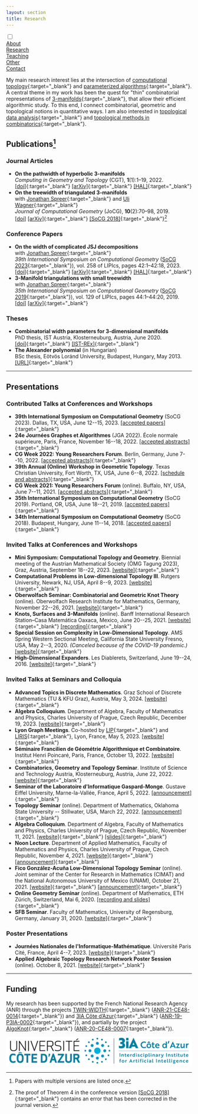 ```yaml
---
layout: section
title: Research
---
```


<div class="flex-container">
  <input id="toggle" type="checkbox">
  <div class="flex-item"><a href="{{ "/" | absolute_url }}">About</a></div>
  <div class="flex-item" id="active"><a href="research.html">Research</a></div>
  <div class="flex-item"><a href="teaching.html">Teaching</a></div>
  <div class="flex-item"><a href="other.html">Other</a></div>
  <div class="flex-item"><a href="contact.html">Contact</a></div>
  <div class="flex-item" id="hamburger">
    <label for="toggle">
      <i class="fas fa-bars" id="bars"></i>
      <i class="fas fa-times" id="times"></i>
    </label>
    </div>
</div>

My main research interest lies at the intersection of [computational topology](https://en.wikipedia.org/wiki/Computational_topology){:target="_blank"} and [parameterized algorithms](https://www.mimuw.edu.pl/~malcin/book/){:target="_blank"}. A central theme in my work has been the quest for "thin" combinatorial representations of [3-manifolds](https://en.wikipedia.org/wiki/3-manifold){:target="_blank"}, that allow their efficient algorithmic study. To this end, I connect combinatorial, geometric and topological notions in quantitative ways. I am also interested in [topological data analysis](https://en.wikipedia.org/wiki/Topological_data_analysis){:target="_blank"} and [topological methods in combinatorics](https://en.wikipedia.org/wiki/Topological_combinatorics){:target="_blank"}.

## Publications[^1]

[^1]: Papers with multiple versions are listed once.

### Journal Articles

- **On the pathwidth of hyperbolic 3-manifolds** <br> _Computing in Geometry and Topology_ (CGT), **1**(1):1–19, 2022. <br> [[doi]](https://doi.org/10.57717/cgt.v1i1.4){:target="_blank"} [[arXiv]](https://arxiv.org/abs/2105.11371){:target="_blank"} [[HAL]](https://hal.science/hal-03373577){:target="_blank"}
- **On the treewidth of triangulated 3-manifolds** <br> with [Jonathan Spreer](https://sites.google.com/view/jonathan-spreer/home){:target="_blank"} and [Uli Wagner](https://ist.ac.at/en/research/wagner-group/){:target="_blank"} <br> _Journal of Computational Geometry_ (JoCG), **10**(2):70–98, 2019. <br> [[doi]](https://doi.org/10.20382/jogc.v10i2a5) [[arXiv]](https://arxiv.org/abs/1712.00434){:target="_blank"} [[SoCG 2018]](https://doi.org/10.4230/LIPIcs.SoCG.2018.46){:target="_blank"}[^2]

[^2]: The proof of Theorem 4 in the conference version [[SoCG 2018]](https://doi.org/10.4230/LIPIcs.SoCG.2018.46){:target="_blank"} contains an error that has been corrected in the journal version.

### Conference Papers

- **On the width of complicated JSJ decompositions** <br> with [Jonathan Spreer](https://sites.google.com/view/jonathan-spreer/home){:target="_blank"} <br> _39th International Symposium on Computational Geometry_ ([SoCG 2023](https://cs.utdallas.edu/SOCG23/socg.html){:target="_blank"}), vol. 258 of LIPIcs, pages 42:1–42:18, 2023. <br> [[doi]](https://doi.org/10.4230/LIPIcs.SoCG.2023.42){:target="_blank"} [[arXiv]](https://arxiv.org/abs/2303.06789){:target="_blank"} [[HAL]](https://hal.science/hal-04055617){:target="_blank"}
- **3-Manifold triangulations with small treewidth** <br> with [Jonathan Spreer](https://sites.google.com/view/jonathan-spreer/home){:target="_blank"} <br> _35th International Symposium on Computational Geometry_ ([SoCG 2019](https://web.archive.org/web/20190717212327/https://eecs.oregonstate.edu/socg19/papers.html){:target="_blank"}), vol. 129 of LIPIcs, pages 44:1–44:20, 2019. <br> [[doi]](https://doi.org/10.4230/LIPIcs.SoCG.2019.44) [[arXiv]](https://arxiv.org/abs/1812.05528){:target="_blank"}


### Theses

- **Combinatorial width parameters for 3-dimensional manifolds** <br> PhD thesis, IST
Austria, Klosterneuburg, Austria, June 2020. <br> [[doi]](https://doi.org/10.15479/AT:ISTA:8032){:target="_blank"} [[IST-REx]](https://research-explorer.app.ist.ac.at/record/8032){:target="_blank"}
- **The Alexander polynomial** (in Hungarian) <br> BSc thesis, Eötvös Loránd
University, Budapest, Hungary, May 2013. <br> [[URL]](https://web.cs.elte.hu/blobs/diplomamunkak/bsc_mat/2013/huszar_kristof.pdf){:target="_blank"}

___


## Presentations

### Contributed Talks at Conferences and Workshops

- **39th International Symposium on Computational Geometry** (SoCG 2023). Dallas, TX, USA, June 12--15, 2023. [[accepted papers]](https://cs.utdallas.edu/SOCG23/socg.html){:target="_blank"}
- **24e Journées Graphes et Algorithmes** (JGA 2022). École normale supérieure, Paris, France, November 16--18, 2022. [[accepted abstracts]](https://jga2022.sciencesconf.org/program){:target="_blank"}
- **CG Week 2022: Young Researchers Forum**. Berlin, Germany, June 7--10, 2022. [[accepted abstracts]](https://www.inf.fu-berlin.de/inst/ag-ti/socg22/yrf.html#accepted_list){:target="_blank"}
- **39th Annual (Online) Workshop in Geometric Topology**. Texas Christian University, Fort Worth, TX, USA, June 6--8, 2022. [[schedule and abstracts]](https://faculty.tcu.edu/gfriedman/gtw2022/schedule.html){:target="_blank"}
- **CG Week 2021: Young Researchers Forum** (online). Buffalo, NY, USA, June 7--11, 2021. [[accepted abstracts]](https://cse.buffalo.edu/socg21/yrf_accepted.html){:target="_blank"}
- **35th International Symposium on Computational Geometry** (SoCG 2019). Portland, OR, USA, June 18--21, 2019. [[accepted papers]](https://eecs.oregonstate.edu/socg19/papers.html){:target="_blank"}
- **34th International Symposium on Computational Geometry** (SoCG 2018). Budapest, Hungary, June 11--14, 2018. [[accepted papers]](https://www.renyi.hu/conferences/socg18/socg_accepted_papers.xml){:target="_blank"}

### Invited Talks at Conferences and Workshops

- **Mini Symposium: Computational Topology and Geometry**. Biennial meeting of the Austrian Mathematical Society (ÖMG Tagung 2023), Graz, Austria, September 18--22, 2023. [[website]](https://oemg-tagung-2023.at/){:target="_blank"}
- **Computational Problems in Low-dimensional Topology III**. Rutgers University, Newark, NJ, USA, April 8--9, 2023. [[website]](https://sites.rutgers.edu/cplt-workshop/about/){:target="_blank"}
- **Oberwolfach Seminar: Combinatorial and Geometric Knot Theory** (online). Oberwolfach Research Institute for Mathematics, Germany, November 22--26, 2021. [[website]](https://www.mfo.de/occasion/2147b/www_view){:target="_blank"}
- **Knots, Surfaces and 3-Manifolds** (online). Banff International Research Station–Casa Matemática Oaxaca, Mexico, June 20--25, 2021. [[website]](https://www.birs.ca/events/2021/5-day-workshops/21w5094){:target="_blank"} [[recording]](http://videos.birs.ca/2021/21w5094/202106251230-Huszar.mp4){:target="_blank"}
- **Special Session on Complexity in Low-Dimensional Topology**. AMS Spring Western Sectional Meeting, California State University Fresno, USA, May 2--3, 2020.  _(Canceled because of the COVID-19 pandemic.)_ [[website]](https://www.ams.org/meetings/sectional/2272_program_ss14.html){:target="_blank"}
- **High-Dimensional Expanders**. Les Diablerets, Switzerland, June 19--24, 2016. [[website]](https://www.unige.ch/~tatiana/diablerets2016/home_new.html){:target="_blank"}

### Invited Talks at Seminars and Colloquia

- **Advanced Topics in Discrete Mathematics**. Graz School of Discrete Mathematics (TU & KFU Graz), Austria, May 3, 2024. [[website]](https://www.math.tugraz.at/graz-school-of-discrete-mathematics/index.php?link=seminar){:target="_blank"}
- **Algebra Colloquium**. Department of Algebra, Faculty of Mathematics and Physics, Charles University of Prague, Czech Republic, December 19, 2023. [[website]](https://www.mff.cuni.cz/en/math/ka/events/seminars/algebra-colloquium){:target="_blank"}
- **Lyon Graph Meetings**. Co-hosted by [LIP](http://www.ens-lyon.fr/LIP/){:target="_blank"} and [LIRIS](https://liris.cnrs.fr/en){:target="_blank"}, Lyon, France, May 5, 2023. [[website]](https://perso.liris.cnrs.fr/lfeuilloley/graph-meeting.html){:target="_blank"}
- **Séminaire Francilien de Géométrie Algorithmique et Combinatoire**. Institut Henri Poincaré, Paris, France, October 13, 2022. [[website]](https://monge.univ-mlv.fr/~hubard/GAC/){:target="_blank"}
- **Combinatorics, Geometry and Topology Seminar**. Institute of Science and Technology Austria, Klosterneuburg, Austria, June 22, 2022. [[website]](https://geomtop.pages.ist.ac.at/){:target="_blank"}
- **Seminar of the Laboratoire d'Informatique Gaspard-Monge**. Gustave Eiffel University, Marne-la-Vallée, France, April 5, 2022. [[announcement]](https://siteigm.univ-mlv.fr/seminaire/980/){:target="_blank"}
- **Topology Seminar** (online). Department of Mathematics, Oklahoma State University -- Stillwater, USA, March 22, 2022. [[announcement]](https://www.mathdept.okstate.edu/announce/pdf/1282.pdf){:target="_blank"}
- **Algebra Colloquium**. Department of Algebra, Faculty of Mathematics and Physics, Charles University of Prague, Czech Republic, November 11, 2021. [[website]](https://www.mff.cuni.cz/en/math/ka/events/seminars/algebra-colloquium){:target="_blank"} [[slides]](https://www2.karlin.mff.cuni.cz/~patakova/AlgKol/K_Huszar-Algebra_Colloquium-Prague.pdf){:target="_blank"}
- **Noon Lecture**. Department of Applied Mathematics, Faculty of Mathematics and Physics, Charles University of Prague, Czech Republic, November 4, 2021. [[website]](https://www.mff.cuni.cz/en/kam/teaching-and-seminars/noon-lectures){:target="_blank"} [[announcement]](https://www.mff.cuni.cz/en/kam/teaching-and-seminars/noon-lectures/2021/towards-thin-triangulations-of-3-manifolds){:target="_blank"}
- **Fico González-Acuña Low-Dimensional Topology Seminar** (online). Joint seminar of the Center for Research in Mathematics (CIMAT) and the National Autonomous University of Mexico (UNAM), October 21, 2021. [[website]](http://www.fico-ldtseminar.org){:target="_blank"} [[announcement]](http://www.fico-ldtseminar.org/talks/21-10-21-kristof-huszar/){:target="_blank"}
- **Online Geometry Seminar** (online). Department of Mathematics, ETH Zürich, Switzerland, Mai 6, 2020. [[recording and slides]](https://math.ethz.ch/news-and-events/events/research-seminars/online-geometry-seminar.html?s=fs20#e_15369){:target="_blank"}
- **SFB Seminar**. Faculty of Mathematics, University of Regensburg, Germany, January 31, 2020. [[website]](https://sfb-higher-invariants.app.uni-regensburg.de/index.php?StartDatum=2020-01-27){:target="_blank"}

### Poster Presentations

- **Journées Nationales de l'Informatique-Mathématique**. Université Paris Cité, France, April 4--7, 2023. [[website]](https://jnim2023.sciencesconf.org){:target="_blank"}
- **Applied Algebraic Topology Research Network Poster Session** (online). October 8, 2021. [[website]](https://sites.google.com/view/aatrn-poster-session/prior-poster-sessions/october-2021-posters){:target="_blank"}

___


## Funding

My research has been supported by the French National Research Agency (ANR) through the projects [TWIN-WIDTH](https://perso.ens-lyon.fr/edouard.bonnet/twinwidth.html){:target="_blank"} ([ANR-21-CE48-0014](https://anr.fr/Projet-ANR-21-CE48-0014){:target="_blank"}) and [3IA Côte d’Azur](https://3ia.univ-cotedazur.eu/){:target="_blank"} ([ANR-19-P3IA-0002](https://anr.fr/ProjetIA-19-P3IA-0002){:target="_blank"}), and partially by the project [AlgoKnot](https://project.inria.fr/algoknot/){:target="_blank"} ([ANR-20-CE48-0007](https://anr.fr/Projet-ANR-20-CE48-0007){:target="_blank"}).

![3IA Côte d’Azur](/assets/img/3IA_UCA.png "3IA Côte d’Azur")
